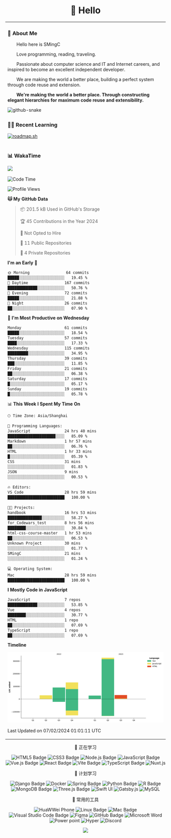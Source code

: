 <div align="center">

# 🙋 Hello

<table>
<tr><td>
  
### 🤺 About Me

<p>&emsp;&emsp;Hello here is SMingC</p>
<p>&emsp;&emsp;Love programming, reading, traveling.</p>
<p>&emsp;&emsp;Passionate about computer science and IT and Internet careers, and inspired to become an excellent independent developer.</p>
<p>&emsp;&emsp;We are making the world a better place, building a perfect system through code reuse and extension.</p>
<p><strong>&emsp;&emsp;We're making the world a better place. Through constructing elegant hierarchies for maximum code reuse and extensibility.</strong></p>
<img
  alt="github-snake"
  src="https://cdn.jsdelivr.net/gh/SMingC/SMingC/profile-snake-contrib/github-contribution-grid-snake.svg"
/>

</td></tr>

<tr><td>

### 🤾‍♂️ Recent Learning

<a href="https://roadmap.sh"><img src="https://api.roadmap.sh/v1-badge/wide/648eb21e779070ae62492d7a?variant=dark" alt="roadmap.sh"/></a>

</td></tr>

<tr><td>

### 📊 WakaTime

  <img src="https://github-readme-stats.vercel.app/api/wakatime?username=SMingC&layout=compact&text_color=f0f6fc&bg_color=111111&hide_border=true&hide_title=true" />

<!--START_SECTION:waka-->
![Code Time](http://img.shields.io/badge/Code%20Time-185%20hrs%209%20mins-blue)

![Profile Views](http://img.shields.io/badge/Profile%20Views-11-blue)

**🐱 My GitHub Data** 

> 📦 201.5 kB Used in GitHub's Storage 
 > 
> 🏆 45 Contributions in the Year 2024
 > 
> 🚫 Not Opted to Hire
 > 
> 📜 11 Public Repositories 
 > 
> 🔑 4 Private Repositories 
 > 
**I'm an Early 🐤** 

```text
🌞 Morning                64 commits          █████░░░░░░░░░░░░░░░░░░░░   19.45 % 
🌆 Daytime                167 commits         █████████████░░░░░░░░░░░░   50.76 % 
🌃 Evening                72 commits          █████░░░░░░░░░░░░░░░░░░░░   21.88 % 
🌙 Night                  26 commits          ██░░░░░░░░░░░░░░░░░░░░░░░   07.90 % 
```
📅 **I'm Most Productive on Wednesday** 

```text
Monday                   61 commits          █████░░░░░░░░░░░░░░░░░░░░   18.54 % 
Tuesday                  57 commits          ████░░░░░░░░░░░░░░░░░░░░░   17.33 % 
Wednesday                115 commits         █████████░░░░░░░░░░░░░░░░   34.95 % 
Thursday                 39 commits          ███░░░░░░░░░░░░░░░░░░░░░░   11.85 % 
Friday                   21 commits          ██░░░░░░░░░░░░░░░░░░░░░░░   06.38 % 
Saturday                 17 commits          █░░░░░░░░░░░░░░░░░░░░░░░░   05.17 % 
Sunday                   19 commits          █░░░░░░░░░░░░░░░░░░░░░░░░   05.78 % 
```


📊 **This Week I Spent My Time On** 

```text
🕑︎ Time Zone: Asia/Shanghai

💬 Programming Languages: 
JavaScript               24 hrs 40 mins      █████████████████████░░░░   85.09 % 
Markdown                 1 hr 57 mins        ██░░░░░░░░░░░░░░░░░░░░░░░   06.76 % 
HTML                     1 hr 33 mins        █░░░░░░░░░░░░░░░░░░░░░░░░   05.39 % 
CSS                      31 mins             ░░░░░░░░░░░░░░░░░░░░░░░░░   01.83 % 
JSON                     9 mins              ░░░░░░░░░░░░░░░░░░░░░░░░░   00.53 % 

🔥 Editors: 
VS Code                  28 hrs 59 mins      █████████████████████████   100.00 % 

🐱‍💻 Projects: 
handbook                 16 hrs 53 mins      ███████████████░░░░░░░░░░   58.27 % 
for_Codewars_test        8 hrs 56 mins       ████████░░░░░░░░░░░░░░░░░   30.84 % 
html-css-course-master   1 hr 53 mins        ██░░░░░░░░░░░░░░░░░░░░░░░   06.53 % 
Unknown Project          30 mins             ░░░░░░░░░░░░░░░░░░░░░░░░░   01.77 % 
SMingC                   21 mins             ░░░░░░░░░░░░░░░░░░░░░░░░░   01.24 % 

💻 Operating System: 
Mac                      28 hrs 59 mins      █████████████████████████   100.00 % 
```

**I Mostly Code in JavaScript** 

```text
JavaScript               7 repos             █████████████░░░░░░░░░░░░   53.85 % 
Vue                      4 repos             ████████░░░░░░░░░░░░░░░░░   30.77 % 
HTML                     1 repo              ██░░░░░░░░░░░░░░░░░░░░░░░   07.69 % 
TypeScript               1 repo              ██░░░░░░░░░░░░░░░░░░░░░░░   07.69 % 
```



**Timeline**

![Lines of Code chart](https://raw.githubusercontent.com/SMingC/SMingC/main/assets/bar_graph.png)


 Last Updated on 07/02/2024 01:01:11 UTC
<!--END_SECTION:waka-->

</td></tr>
</table>

<!--  skill badge 技能徽章 -->

💪 正在学习

![HTML5 Badge](https://img.shields.io/badge/HTML5-E34F26?logo=html5&logoColor=fff&style=flat)
![CSS3 Badge](https://img.shields.io/badge/CSS3-1572B6?logo=css3&logoColor=fff&style=flat)
![Node.js Badge](https://img.shields.io/badge/Node.js-393?logo=nodedotjs&logoColor=fff&style=flat)
![JavaScript Badge](https://img.shields.io/badge/JavaScript-F7DF1E?logo=javascript&logoColor=000&style=flat)
![Vue.js Badge](https://img.shields.io/badge/Vue.js-4FC08D?logo=vuedotjs&logoColor=fff&style=flat)
![React Badge](https://img.shields.io/badge/React-61DAFB?logo=react&logoColor=000&style=flat)
![Vite Badge](https://img.shields.io/badge/Vite-646CFF?logo=vite&logoColor=fff&style=flat)
![TypeScript Badge](https://img.shields.io/badge/TypeScript-3178C6?logo=typescript&logoColor=fff&style=flat)
![Nuxt.js](https://img.shields.io/badge/nuxt-%23057748?logo=Nuxt.js)

🧠 计划学习

![Django Badge](https://img.shields.io/badge/Django-092E20?logo=django&logoColor=fff&style=flat)
![Docker](https://img.shields.io/badge/Docker-%23003472?logo=Docker)
![Spring Badge](https://img.shields.io/badge/Spring-6DB33F?logo=spring&logoColor=fff&style=flat)
![Python Badge](https://img.shields.io/badge/Python-3776AB?logo=python&logoColor=fff&style=flat)
![R Badge](https://img.shields.io/badge/R-276DC3?logo=r&logoColor=fff&style=flat)
![MongoDB Badge](https://img.shields.io/badge/MongoDB-47A248?logo=mongodb&logoColor=fff&style=flat)
![Three.js Badge](https://img.shields.io/badge/Three.js-092E20?logo=threedotjs&logoColor=fff&style=flat)
![Swift UI](https://img.shields.io/badge/swift-%23eacd76?logo=swift)
![Gatsby.js](https://img.shields.io/badge/gatsby-%234b5cc4?logo=Gatsby)
![MySQL](https://img.shields.io/badge/mysql-%23e29c45?logo=MySQL)

🧰 常用的工具

![HuaWWei Phone](https://img.shields.io/badge/HuaWei-%23f20c00?logo=HuaWei)
![Linux Badge](https://img.shields.io/badge/Linux-FCC624?logo=linux&logoColor=000&style=flat)
![Mac Badge](https://img.shields.io/badge/Mac-black?logo=Apple)
![Visual Studio Code Badge](https://img.shields.io/badge/Visual%20Studio%20Code-007ACC?logo=visualstudiocode&logoColor=fff&style=flat)
![Figma](https://img.shields.io/badge/Figma-white?logo=Figma)
![GitHub Badge](https://img.shields.io/badge/GitHub-181717?logo=github&logoColor=fff&style=flat)
![Microsoft Word](https://img.shields.io/badge/Microsoft_Word-%23177cb0?logo=Microsoft%20Word)
![Power point](https://img.shields.io/badge/PowerPoint-%23fa8c35?logo=Microsoft%20PowerPoint)
![Hyper](https://img.shields.io/badge/Hyper-black?logo=Hyper)
![Discord](https://img.shields.io/badge/Discord-%23003472?logo=Discord)

<!-- programming tool icon 编程工具图标 -->

<img src="https://skillicons.dev/icons?i=sass,ts,jest,express,nuxt,firebase,gatsby,js,vue,react,redux,docker,discord,mongodb,stackoverflow,idea,git,vscode,github,gitlab,figma,vite,svg,next,gulp,webpack,bootstrap,jquery,swift,prisma" /><br>

